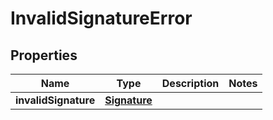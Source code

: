 

# InvalidSignatureError


## Properties

Name | Type | Description | Notes
------------ | ------------- | ------------- | -------------
**invalidSignature** | [**Signature**](Signature.md) |  | 




